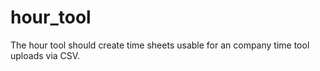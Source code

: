 hour_tool
=========
The hour tool should create time sheets usable for an company time tool uploads via CSV.